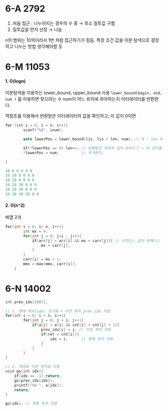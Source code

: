 # 6-A 2792
1. 처음 접근 : 나누어지는 경우의 수 중 → 최소 질투값 구함 
2. 질투값을 먼저 선정 → 나눔 

n의 범위는 10억이라서 1번 처럼 접근하기가 힘듬. 
특정 조건 값을 이분 탐색으로 결정하고 나누는 방법 생각해야할 듯 

# 6-M 11053

#### 1. O(logn)

이분탐색을 이용하는 lower_bound, upper_bound 사용 
`lower_bound(begin, end, num )` 를 이용하면 찾으려는 수 num이 어느 위치에 와야하는지 이터레이터를 반환한다.

역참조를 이용해서 반환받은 이터레이터의 값을 확인하고, 이 값이 0이면 
``` cpp
for (int i = 0; i < n; i++){
        scanf("%d", &num);

        auto lowerPos = lower_bound(lis, lis + len, num); // 0 ~ len 위치까지 num이 올 수 있는 순서를 반환 ( 이터레이터 )

        if(*lowerPos == 0) len++; // 반환받은 위치의 값이 0이다 ? → 더 큰수를 발견한 것이므로
        *lowerPos = num;          // 추가한다.

}

10 0 0 0 0 0 
10 20 0 0 0 0
10 20 0 0 0 0
10 20 30 0 0 0
10 20 30 0 0 0 
10 20 30 50 0 0
```
#### 2. O(n^2)
배열 2개 

``` cpp
for(int i = 0; i< n; i++){
        int mx = 0; 
        for(int j = 0; j<i ; j++){
            if(arr[j] < arr[i] && mx < carr[j]){ // 이전(j) 값이 현재(i) 보다 작은 값중, 중첩횟수 (carr[j])가 가장 큰 것 찾기 
                mx = carr[j];
            }
        }
        carr[i] = mx + 1;
        mmx = max(mmx, carr[i]);
    }
```

# 6-N 14002
``` cpp
int prev_idx[1001]; 

// 1. 현재 위치(idx) 초기화 + 이전 위치 prev_idx 저장 
for(int i = 0; i < n; i++){
        for(int j = 0; j < i; j++){
            if(a[j] < a[i] && cnt[i] < cnt[j] + 1){
                prev_idx[i] = j; // 이전 위치 저장 
                if(ret < cnt[i]){
                    idx = i;      // 현재 위치 저장 
                }
            }
        }
}

// 2. 재귀로 이전 위치로 이동 
void go(int idx){
    if(idx == -1) return; 
    go(prev_idx[idx]);
    printf("%d ", a[idx]); 
    return;
}

go(idx); // 최종 위치 전달

```